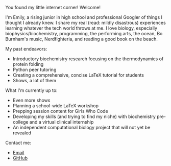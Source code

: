 You found my little internet corner! Welcome!

I'm Emily, a rising junior in high school and professional Googler of things I thought I already knew. I share my real (read: mildly disastrous) experiences learning whatever the tech world throws at me. I love biology, especially biophysics/biochemistry, programming, the performing arts, the ocean, Bo Burnham's music, Nerdfighteria, and reading a good book on the beach.

My past endeavors:
- Introductory biochemistry research focusing on the thermodynamics of protein folding
- Python peer tutoring
- Creating a comprehensive, concise LaTeX tutorial for students
- Shows, a lot of them

What I'm currently up to:
- Even more shows
- Planning a school-wide LaTeX workshop
- Prepping session content for Girls Who Code
- Developing my skills (and trying to find my niche) with biochemistry pre-college and a virtual clinical internship
- An independent computational biology project that will not yet be revealed

Contact me:
- [Email](mailto:emilyy2009x@gmail.com)
- [GitHub](github.com/leucinemymind)
